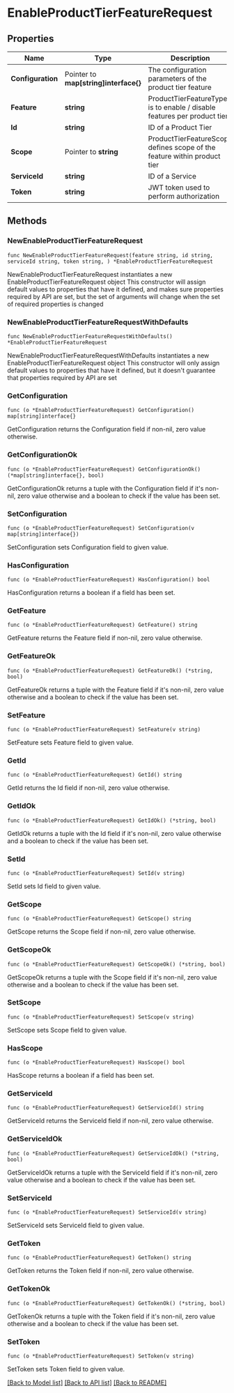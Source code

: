 # EnableProductTierFeatureRequest

## Properties

Name | Type | Description | Notes
------------ | ------------- | ------------- | -------------
**Configuration** | Pointer to **map[string]interface{}** | The configuration parameters of the product tier feature | [optional] 
**Feature** | **string** | ProductTierFeatureType is to enable / disable features per product tier | 
**Id** | **string** | ID of a Product Tier | 
**Scope** | Pointer to **string** | ProductTierFeatureScope defines scope of the feature within product tier | [optional] 
**ServiceId** | **string** | ID of a Service | 
**Token** | **string** | JWT token used to perform authorization | 

## Methods

### NewEnableProductTierFeatureRequest

`func NewEnableProductTierFeatureRequest(feature string, id string, serviceId string, token string, ) *EnableProductTierFeatureRequest`

NewEnableProductTierFeatureRequest instantiates a new EnableProductTierFeatureRequest object
This constructor will assign default values to properties that have it defined,
and makes sure properties required by API are set, but the set of arguments
will change when the set of required properties is changed

### NewEnableProductTierFeatureRequestWithDefaults

`func NewEnableProductTierFeatureRequestWithDefaults() *EnableProductTierFeatureRequest`

NewEnableProductTierFeatureRequestWithDefaults instantiates a new EnableProductTierFeatureRequest object
This constructor will only assign default values to properties that have it defined,
but it doesn't guarantee that properties required by API are set

### GetConfiguration

`func (o *EnableProductTierFeatureRequest) GetConfiguration() map[string]interface{}`

GetConfiguration returns the Configuration field if non-nil, zero value otherwise.

### GetConfigurationOk

`func (o *EnableProductTierFeatureRequest) GetConfigurationOk() (*map[string]interface{}, bool)`

GetConfigurationOk returns a tuple with the Configuration field if it's non-nil, zero value otherwise
and a boolean to check if the value has been set.

### SetConfiguration

`func (o *EnableProductTierFeatureRequest) SetConfiguration(v map[string]interface{})`

SetConfiguration sets Configuration field to given value.

### HasConfiguration

`func (o *EnableProductTierFeatureRequest) HasConfiguration() bool`

HasConfiguration returns a boolean if a field has been set.

### GetFeature

`func (o *EnableProductTierFeatureRequest) GetFeature() string`

GetFeature returns the Feature field if non-nil, zero value otherwise.

### GetFeatureOk

`func (o *EnableProductTierFeatureRequest) GetFeatureOk() (*string, bool)`

GetFeatureOk returns a tuple with the Feature field if it's non-nil, zero value otherwise
and a boolean to check if the value has been set.

### SetFeature

`func (o *EnableProductTierFeatureRequest) SetFeature(v string)`

SetFeature sets Feature field to given value.


### GetId

`func (o *EnableProductTierFeatureRequest) GetId() string`

GetId returns the Id field if non-nil, zero value otherwise.

### GetIdOk

`func (o *EnableProductTierFeatureRequest) GetIdOk() (*string, bool)`

GetIdOk returns a tuple with the Id field if it's non-nil, zero value otherwise
and a boolean to check if the value has been set.

### SetId

`func (o *EnableProductTierFeatureRequest) SetId(v string)`

SetId sets Id field to given value.


### GetScope

`func (o *EnableProductTierFeatureRequest) GetScope() string`

GetScope returns the Scope field if non-nil, zero value otherwise.

### GetScopeOk

`func (o *EnableProductTierFeatureRequest) GetScopeOk() (*string, bool)`

GetScopeOk returns a tuple with the Scope field if it's non-nil, zero value otherwise
and a boolean to check if the value has been set.

### SetScope

`func (o *EnableProductTierFeatureRequest) SetScope(v string)`

SetScope sets Scope field to given value.

### HasScope

`func (o *EnableProductTierFeatureRequest) HasScope() bool`

HasScope returns a boolean if a field has been set.

### GetServiceId

`func (o *EnableProductTierFeatureRequest) GetServiceId() string`

GetServiceId returns the ServiceId field if non-nil, zero value otherwise.

### GetServiceIdOk

`func (o *EnableProductTierFeatureRequest) GetServiceIdOk() (*string, bool)`

GetServiceIdOk returns a tuple with the ServiceId field if it's non-nil, zero value otherwise
and a boolean to check if the value has been set.

### SetServiceId

`func (o *EnableProductTierFeatureRequest) SetServiceId(v string)`

SetServiceId sets ServiceId field to given value.


### GetToken

`func (o *EnableProductTierFeatureRequest) GetToken() string`

GetToken returns the Token field if non-nil, zero value otherwise.

### GetTokenOk

`func (o *EnableProductTierFeatureRequest) GetTokenOk() (*string, bool)`

GetTokenOk returns a tuple with the Token field if it's non-nil, zero value otherwise
and a boolean to check if the value has been set.

### SetToken

`func (o *EnableProductTierFeatureRequest) SetToken(v string)`

SetToken sets Token field to given value.



[[Back to Model list]](../README.md#documentation-for-models) [[Back to API list]](../README.md#documentation-for-api-endpoints) [[Back to README]](../README.md)


